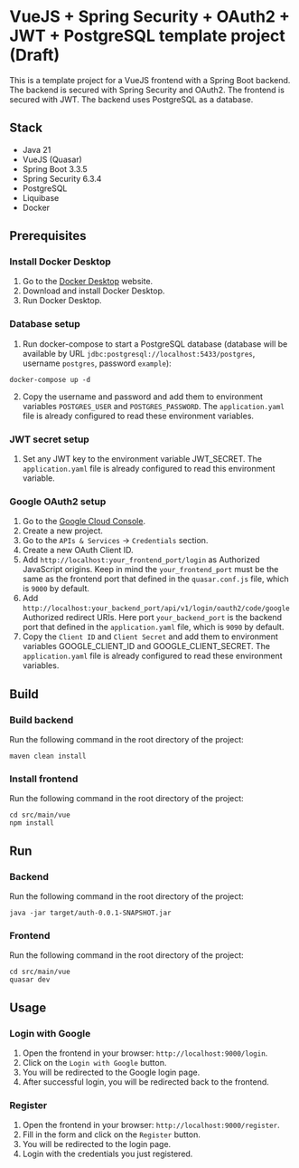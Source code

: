 # VueJS + Spring Security + OAuth2 + JWT + PostgreSQL template project (Draft)
This is a template project for a VueJS frontend with a Spring Boot backend. The backend is secured with Spring Security and OAuth2. The frontend is secured with JWT. The backend uses PostgreSQL as a database.

## Stack
- Java 21
- VueJS (Quasar)
- Spring Boot 3.3.5
- Spring Security 6.3.4
- PostgreSQL
- Liquibase
- Docker

## Prerequisites
### Install Docker Desktop
1. Go to the [Docker Desktop](https://www.docker.com/products/docker-desktop) website.
2. Download and install Docker Desktop.
3. Run Docker Desktop.

### Database setup
1. Run docker-compose to start a PostgreSQL database (database will be available by URL `jdbc:postgresql://localhost:5433/postgres`, username `postgres`, password `example`):
```shell
docker-compose up -d
```
2. Copy the username and password and add them to environment variables `POSTGRES_USER` and `POSTGRES_PASSWORD`. The `application.yaml` file is already configured to read these environment variables.

### JWT secret setup
1. Set any JWT key to the environment variable JWT_SECRET. The `application.yaml` file is already configured to read this environment variable.

### Google OAuth2 setup
1. Go to the [Google Cloud Console](https://console.cloud.google.com/).
2. Create a new project.
3. Go to the `APIs & Services` -> `Credentials` section.
4. Create a new OAuth Client ID. 
6. Add `http://localhost:your_frontend_port/login` as Authorized JavaScript origins. Keep in mind the `your_frontend_port` must be the same as the frontend port that defined in the `quasar.conf.js` file, which is `9000` by default.
7. Add `http://localhost:your_backend_port/api/v1/login/oauth2/code/google` Authorized redirect URIs. Here port `your_backend_port` is the backend port that defined in the `application.yaml` file, which is `9090` by default.
8. Copy the `Client ID` and `Client Secret` and add them to environment variables GOOGLE_CLIENT_ID and GOOGLE_CLIENT_SECRET. The `application.yaml` file is already configured to read these environment variables.


## Build
### Build backend
Run the following command in the root directory of the project:
```shell
maven clean install
```

### Install frontend
Run the following command in the root directory of the project:
```shell
cd src/main/vue
npm install
```

## Run
### Backend
Run the following command in the root directory of the project:
```shell
java -jar target/auth-0.0.1-SNAPSHOT.jar
```

### Frontend
Run the following command in the root directory of the project:
```shell
cd src/main/vue
quasar dev
```

## Usage
### Login with Google
1. Open the frontend in your browser: `http://localhost:9000/login`.
2. Click on the `Login with Google` button.
3. You will be redirected to the Google login page.
4. After successful login, you will be redirected back to the frontend.

### Register
1. Open the frontend in your browser: `http://localhost:9000/register`.
2. Fill in the form and click on the `Register` button.
3. You will be redirected to the login page.
4. Login with the credentials you just registered.

